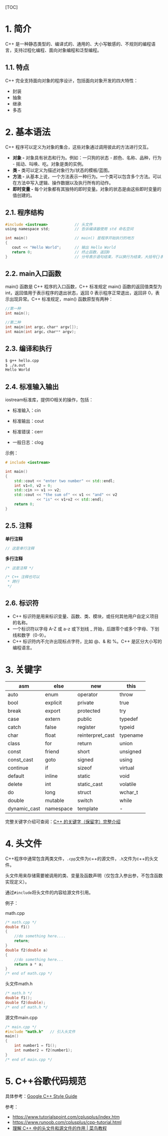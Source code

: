 [TOC]

# 1. 简介

C++ 是一种静态类型的、编译式的、通用的、大小写敏感的、不规则的编程语言，支持过程化编程、面向对象编程和泛型编程。

## 1.1. 特点

C++ 完全支持面向对象的程序设计，包括面向对象开发的四大特性：

- 封装
- 抽象
- 继承
- 多态

# 2. 基本语法

C++ 程序可以定义为对象的集合，这些对象通过调用彼此的方法进行交互。

- **对象 -** 对象具有状态和行为。例如：一只狗的状态 - 颜色、名称、品种，行为 - 摇动、叫唤、吃。对象是类的实例。
- **类 -** 类可以定义为描述对象行为/状态的模板/蓝图。
- **方法 -** 从基本上说，一个方法表示一种行为。一个类可以包含多个方法。可以在方法中写入逻辑、操作数据以及执行所有的动作。
- **即时变量 -** 每个对象都有其独特的即时变量。对象的状态是由这些即时变量的值创建的。

## 2.1. 程序结构

```c
#include <iostream>            // 头文件
using namespace std;           // 告诉编译器使用 std 命名空间

int main()                     // main() 是程序开始执行的地方
{
   cout << "Hello World";      // 输出 Hello World
   return 0;                   // 终止函数，返回0
}                              // 分号表示语句结束，不以换行为结束，大括号{}表示语句块
```

## 2.2. main入口函数

main() 函数是 C++ 程序的入口函数，C++ 标准规定 main() 函数的返回值类型为 int，返回值用于表示程序的退出状态，返回 0 表示程序正常退出，返回非 0，表示出现异常。C++ 标准规定，main() 函数原型有两种：

```cpp
//第一种
int main();

//第二种
int main(int argc，char* argv[]);
int main(int argc，char** argv);
```

## 2.3. 编译和执行

```bash
$ g++ hello.cpp
$ ./a.out
Hello World
```

## 2.4. 标准输入输出

iostream标准库，提供IO相关的操作，包括：

- 标准输入：cin

- 标准输出：cout

- 标准错误：cerr

- 一般日志：clog

示例：

```cpp
# include <iostream>

int main()
{
    std::cout << "enter two number" << std::endl;
    int v1=0, v2 = 0;
    std::cin >> v1 >> v2;
    std::cout << "the sum of" << v1 << "and" << v2 
              << "is" << v1+v2 << std::endl;
    return 0;
}
```

## 2.5. 注释

**单行注释**

```c
// 这是单行注释
```

**多行注释**

```c
/* 这是注释 */

/* C++ 注释也可以
 * 跨行
 */
```

## 2.6. 标识符

- C++ 标识符是用来标识变量、函数、类、模块，或任何其他用户自定义项目的名称。
- 一个标识符以字母 A-Z 或 a-z 或下划线 _ 开始，后跟零个或多个字母、下划线和数字（0-9）。
- C++ 标识符内不允许出现标点字符，比如 @、& 和 %。C++ 是区分大小写的编程语言。

# 3. 关键字

| asm          | else      | new              | this     |
| ------------ | --------- | ---------------- | -------- |
| auto         | enum      | operator         | throw    |
| bool         | explicit  | private          | true     |
| break        | export    | protected        | try      |
| case         | extern    | public           | typedef  |
| catch        | false     | register         | typeid   |
| char         | float     | reinterpret_cast | typename |
| class        | for       | return           | union    |
| const        | friend    | short            | unsigned |
| const_cast   | goto      | signed           | using    |
| continue     | if        | sizeof           | virtual  |
| default      | inline    | static           | void     |
| delete       | int       | static_cast      | volatile |
| do           | long      | struct           | wchar_t  |
| double       | mutable   | switch           | while    |
| dynamic_cast | namespace | template         | -        |

完整关键字介绍可查阅：[C++ 的关键字（保留字）完整介绍](https://www.runoob.com/w3cnote/cpp-keyword-intro.html)

# 4. 头文件

C++程序中通常包含两类文件，`.cpp`文件为c++的源文件，`.h`文件为c++的头文件。

头文件用来存储需要被调用的类、变量及函数声明（仅包含入参出参，不包含函数实现定义）。

通过`#include`将头文件的内容给源文件引用。

例子：

math.cpp

```cpp
/* math.cpp */
double f1()
{
    //do something here....
    return;
}
double f2(double a)
{
    //do something here...
    return a * a;
}
/* end of math.cpp */
```

头文件math.h

```cpp
/* math.h */
double f1();
double f2(double);
/* end of math.h */
```

源文件main.cpp

```cpp
/* main.cpp */
#include "math.h"   // 引入头文件
main()
{
    int number1 = f1();
    int number2 = f2(number1);
}
/* end of main.cpp */
```

# 5. C++谷歌代码规范

具体参考：[Google C++ Style Guide](https://google.github.io/styleguide/cppguide.html)

参考：

- https://www.tutorialspoint.com/cplusplus/index.htm
- https://www.runoob.com/cplusplus/cpp-tutorial.html
- [理解 C++ 中的头文件和源文件的作用 | 菜鸟教程](https://www.runoob.com/w3cnote/cpp-header.html)